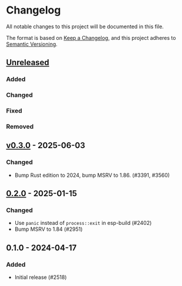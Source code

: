 # Changelog

All notable changes to this project will be documented in this file.

The format is based on [Keep a Changelog](https://keepachangelog.com/en/1.0.0/),
and this project adheres to [Semantic Versioning](https://semver.org/spec/v2.0.0.html).

## [Unreleased]

### Added


### Changed


### Fixed


### Removed


## [v0.3.0] - 2025-06-03

### Changed

- Bump Rust edition to 2024, bump MSRV to 1.86. (#3391, #3560)

## [0.2.0] - 2025-01-15

### Changed

- Use `panic` instead of `process::exit` in esp-build (#2402)
- Bump MSRV to 1.84 (#2951)

## 0.1.0 - 2024-04-17

### Added

- Initial release (#2518)

[0.2.0]: https://github.com/esp-rs/esp-hal/releases/tag/esp-build-v0.2.0
[v0.3.0]: https://github.com/esp-rs/esp-hal/compare/esp-build-v0.2.0...esp-build-v0.3.0
[Unreleased]: https://github.com/esp-rs/esp-hal/compare/esp-build-v0.3.0...HEAD
